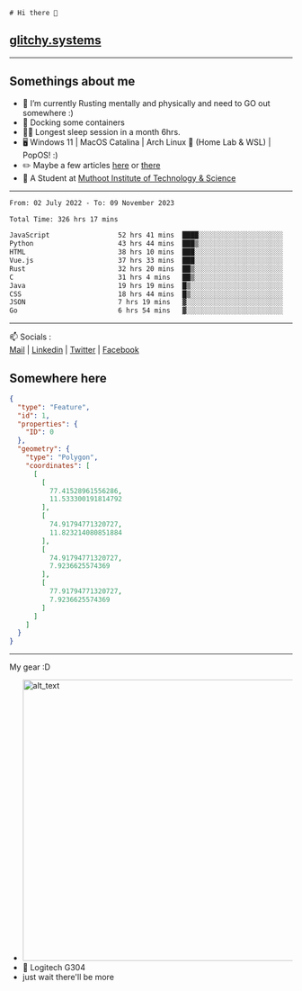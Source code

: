 ```
# Hi there 👋
```
## [glitchy.systems](https://glitchy.systems)
---

## Somethings about me



- 🌱 I’m currently Rusting mentally and physically and need to GO out somewhere :)
- 🐋 Docking some containers
- 😶‍🌫️ Longest sleep session in a month 6hrs.
- 🖥️ Windows 11 | MacOS Catalina | Arch Linux 🦩 (Home Lab & WSL) | PopOS! :)
- ✏️ Maybe a few articles [here](https://medium.com/@advaithnarayanan8) or [there](https://medium.com/@advaithnarayanan8)
- 📑 A Student at [Muthoot Institute of Technology & Science](https://mgmits.ac.in/)



---

<!--START_SECTION:waka-->

```txt
From: 02 July 2022 - To: 09 November 2023

Total Time: 326 hrs 17 mins

JavaScript                 52 hrs 41 mins  ████░░░░░░░░░░░░░░░░░░░░░   16.15 %
Python                     43 hrs 44 mins  ███▒░░░░░░░░░░░░░░░░░░░░░   13.41 %
HTML                       38 hrs 10 mins  ███░░░░░░░░░░░░░░░░░░░░░░   11.70 %
Vue.js                     37 hrs 33 mins  ███░░░░░░░░░░░░░░░░░░░░░░   11.51 %
Rust                       32 hrs 20 mins  ██▒░░░░░░░░░░░░░░░░░░░░░░   09.91 %
C                          31 hrs 4 mins   ██▒░░░░░░░░░░░░░░░░░░░░░░   09.53 %
Java                       19 hrs 19 mins  █▒░░░░░░░░░░░░░░░░░░░░░░░   05.92 %
CSS                        18 hrs 44 mins  █▒░░░░░░░░░░░░░░░░░░░░░░░   05.74 %
JSON                       7 hrs 19 mins   ▓░░░░░░░░░░░░░░░░░░░░░░░░   02.25 %
Go                         6 hrs 54 mins   ▓░░░░░░░░░░░░░░░░░░░░░░░░   02.12 %
```

<!--END_SECTION:waka-->

---

📫 Socials :<br>
[Mail](mailto:advaithnarayanan8@gmail.com) | [Linkedin](https://www.linkedin.com/in/advaith-narayanan-a72152214/) | [Twitter](https://twitter.com/advaithnarayan) | [Facebook](https://screenmessage.com/qinq)

## Somewhere here

```geojson
{
  "type": "Feature",
  "id": 1,
  "properties": {
    "ID": 0
  },
  "geometry": {
    "type": "Polygon",
    "coordinates": [
      [
        [
          77.41528961556286,
          11.533300191814792
        ],
        [
          74.91794771320727,
          11.823214080851884
        ],
        [
          74.91794771320727,
          7.9236625574369
        ],
        [
          77.91794771320727,
          7.9236625574369
        ]
      ]
    ]
  }
}
```


--- 
My gear :D

- [<img alt="alt_text" width="500px" src="https://valid.x86.fr/cache/banner/xv24bv-6.png" />](https://valid.x86.fr/xv24bv)
- 🐁 Logitech G304
- just wait there'll be more

